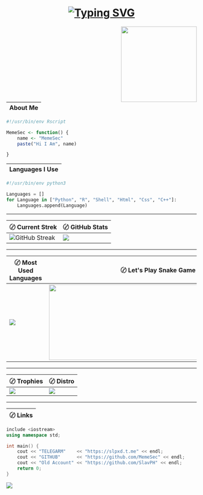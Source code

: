 <h1 align="center">
<a href="https://git.io/typing-svg"><img src="https://readme-typing-svg.demolab.com?font=Share+Tech+Mono&pause=1000&color=00FF00&width=300&lines=%EA%90%95+Welcome+To+My+Website+%EA%90%95" alt="Typing SVG" /></a>
</h1> 

<a href="#"><img align="right" src="https://github.com/MemeSec/MemeSec/blob/main/files/meme1.png" width="200 " height="200" /></a>

| About Me |
| --- |
```r
#!/usr/bin/env Rscript

MemeSec <- function() {
    name <- "MemeSec"
    paste("Hi I Am", name)

}
``` 
| Languages I Use |
| --- |
```python
#!/usr/bin/env python3

Languages = []
for Language in ["Python", "R", "Shell", "Html", "Css", "C++"]:
    Languages.append(Language)
```
---
| 〄 Current Strek | 〄 GitHub Stats | 
| --- | --- |
| ![GitHub Streak](https://streak-stats.demolab.com?user=MemeSec&theme=github-dark-blue&hide_border=true&background=DD272700) | ![](https://github-readme-stats.vercel.app/api?username=MemeSec&show_icons=true&theme=transparent&hide_border=true) |

---


| 〄 Most Used Languages | 〄 Let's Play Snake Game :D |
| --- | --- |
| ![](https://github-readme-stats.vercel.app/api/top-langs/?username=MemeSec&hide_border=true&theme=transparent&layout=compact&langs_count=8) | <a href="#"><img align="right" src="https://github.com/MemeSec/MemeSec/blob/main/files/snake.svg" width="600" height="200" /></a> |

---
| 〄 Trophies | 〄 Distro |
| --- | --- |
| ![](https://github-profile-trophy.vercel.app/?username=MemeSec&column=-1&theme=radical&no-bg=true&no-frame=true) | ![](https://komarev.com/ghpvc/?username=your-github-username) | <img src="https://github.com/MemeSec/MemeSec/blob/main/files/arch.png" width="200" height="200" /> |


---
| 〄 Links |
| --- |
```c++
include <iostream>
using namespace std;

int main() {
    cout << "TELEGARM"    << "https://slpxd.t.me" << endl;
    cout << "GITHUB"      << "https://github.com/MemeSec" << endl;
    cout << "Old Account" << "https://github.com/SlavPH" << endl;
    return 0;
}
```


<img  src="https://raw.githubusercontent.com/Trilokia/Trilokia/379277808c61ef204768a61bbc5d25bc7798ccf1/bottom_header.svg" />

